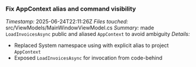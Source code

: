 ### Fix AppContext alias and command visibility
*Timestamp:* 2025-06-24T22:11:26Z
*Files touched:* src/ViewModels/MainWindowViewModel.cs
*Summary:* made `LoadInvoicesAsync` public and aliased `AppContext` to avoid ambiguity
*Details:*
- Replaced System namespace using with explicit alias to project `AppContext`
- Exposed `LoadInvoicesAsync` for invocation from code-behind
